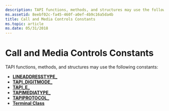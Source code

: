 ```yaml
---
description: TAPI functions, methods, and structures may use the following constants.
ms.assetid: 8eebf02c-fa45-460f-a0ef-4b9c16a5da4b
title: Call and Media Controls Constants
ms.topic: article
ms.date: 05/31/2018
---
```


# Call and Media Controls Constants

TAPI functions, methods, and structures may use the following constants:

-   [**LINEADDRESSTYPE\_**](lineaddresstype--constants.md)
-   [**TAPI\_DIGITMODE\_**](tapi-digitmode--constants.md)
-   [**TAPI\_E\_**](tapi-e--constants.md)
-   [**TAPIMEDIATYPE\_**](tapimediatype--constants.md)
-   [**TAPIPROTOCOL\_**](tapiprotocol--constants.md)
-   [**Terminal Class**](terminal-class.md)

 

 



